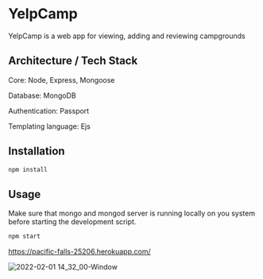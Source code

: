 # YelpCamp

YelpCamp is a web app for viewing, adding and reviewing campgrounds 

## Architecture / Tech Stack

Core: Node, Express, Mongoose

Database: MongoDB

Authentication: Passport

Templating language: Ejs

## Installation

```bash
npm install
```

## Usage

Make sure that mongo and mongod server is running locally on you system before starting the development script.

```bash
npm start
```

https://pacific-falls-25206.herokuapp.com/

![2022-02-01 14_32_00-Window](https://user-images.githubusercontent.com/50103228/151998403-287629f1-2b27-49ab-8ae3-c32c12efa885.png)
